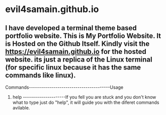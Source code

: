 # evil4samain.github.io
I have developed a terminal theme based portfolio website.
This is My Portfolio Website.
It is Hosted on the Github Itself.
Kindly visit the https://evil4samain.github.io    for the hosted website.
its just a replica of the Linux terminal (for specific linux because it has the same commands like linux).
------------------------------------------------------------------------------------------------

  Commands----------------------------------------Usage
1. help ---------------------If you fell you are stuck and you don't know what to type just do "help", it will guide you with the diferet commands avilable.
